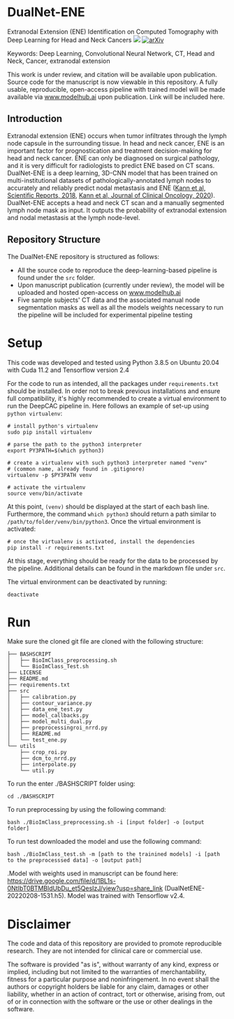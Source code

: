 # DualNet-ENE
Extranodal Extension (ENE) Identification on Computed Tomography with Deep Learning for Head and Neck Cancers
<a href="https://opensource.org/licenses/MIT"><img src="https://img.shields.io/badge/License-MIT-yellow.svg"></a> [![arXiv](https://img.shields.io/badge/arXiv-2111.10480-b31b1b.svg)](https://arxiv.org/abs/2110.08424)

Keywords: Deep Learning, Convolutional Neural Network, CT, Head and Neck, Cancer, extranodal extension

This work is under review, and citation will be available upon publication. Source code for the manuscript is now viewable in this repository. A fully usable, reproducible, open-access pipeline with trained model will be made available via www.modelhub.ai upon publication. Link will be included here.


## Introduction
Extranodal extension (ENE) occurs when tumor infiltrates through the lymph node capsule in the surrounding tissue. In head and neck cancer, ENE is an important factor for prognostication and treatment decision-making for head and neck cancer. ENE can only be diagnosed on surgical pathology, and it is very difficult for radiologists to predict ENE based on CT scans. DualNet-ENE is a deep learning, 3D-CNN model that has been trained on multi-institutional datasets of pathologically-annotated lymph nodes to accurately and reliably predict nodal metastasis and ENE ([Kann et al, Scientific Reports, 2018](https://www.nature.com/articles/s41598-018-32441-y), [Kann et al, Journal of Clinical Oncology, 2020](https://pubmed.ncbi.nlm.nih.gov/31815574/)). DualNet-ENE accepts a head and neck CT scan and a manually segmented lymph node mask as input. It outputs the probability of extranodal extension and nodal metastasis at the lymph node-level.

## Repository Structure
The DualNet-ENE repository is structured as follows:

* All the source code to reproduce the deep-learning-based pipeline is found under the `src` folder.
* Upon manuscript publication (currently under review), the model will be uploaded and hosted open-access on www.modelhub.ai  
* Five sample subjects' CT data and the associated manual node segmentation masks as well as all the models weights necessary to run the pipeline will be included for experimental pipeline testing

# Setup
This code was developed and tested using Python 3.8.5 on Ubuntu 20.04 with Cuda 11.2 and Tensorflow version 2.4

For the code to run as intended, all the packages under `requirements.txt` should be installed. In order not to break previous installations and ensure full compatibility, it's highly recommended to create a virtual environment to run the DeepCAC pipeline in. Here follows an example of set-up using `python virtualenv`:

```
# install python's virtualenv
sudo pip install virtualenv

# parse the path to the python3 interpreter
export PY3PATH=$(which python3)

# create a virtualenv with such python3 interpreter named "venv"
# (common name, already found in .gitignore)
virtualenv -p $PY3PATH venv 

# activate the virtualenv
source venv/bin/activate
```

At this point, `(venv)` should be displayed at the start of each bash line. Furthermore, the command `which python3` should return a path similar to `/path/to/folder/venv/bin/python3`. Once the virtual environment is activated:

```
# once the virtualenv is activated, install the dependencies
pip install -r requirements.txt
```

At this stage, everything should be ready for the data to be processed by the pipeline. Additional details can be found in the markdown file under `src`.

The virtual environment can be deactivated by running:

```
deactivate
```

# Run

Make sure the cloned git file are cloned with the following structure:

```
├── BASHSCRIPT
│   ├── BioImClass_preprocessing.sh
│   └── BioImClass_Test.sh
├── LICENSE
├── README.md
├── requirements.txt
├── src
│   ├── calibration.py
│   ├── contour_variance.py
│   ├── data_ene_test.py
│   ├── model_callbacks.py
│   ├── model_multi_dual.py
│   ├── preprocessingroi_nrrd.py
│   ├── README.md
│   └── test_ene.py
└── utils
    ├── crop_roi.py
    ├── dcm_to_nrrd.py
    ├── interpolate.py
    └── util.py
```
To run the enter ./BASHSCRIPT folder using:
```
cd ./BASHSCRIPT
```
To run preprocessing by using the following command:
```
bash ./BioImClass_preprocessing.sh -i [input folder] -o [output folder]
```
To run test downloaded the model and use the following command:
```
bash ./BioImClass_test.sh -m [path to the trainined models] -i [path to the preprocesssed data] -o [output path]
```
.Model with weights used in manuscript can be found here: https://drive.google.com/file/d/1BL1s-0NtIbT0BTMBldUbDu_et5QesIzJ/view?usp=share_link (DualNetENE-20220208-1531.h5). Model was trained with Tensorflow v2.4.

# Disclaimer
The code and data of this repository are provided to promote reproducible research. They are not intended for clinical care or commercial use.

The software is provided "as is", without warranty of any kind, express or implied, including but not limited to the warranties of merchantability, fitness for a particular purpose and noninfringement. In no event shall the authors or copyright holders be liable for any claim, damages or other liability, whether in an action of contract, tort or otherwise, arising from, out of or in connection with the software or the use or other dealings in the software.
